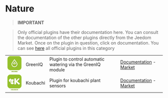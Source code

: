 
# Nature


>**IMPORTANT**

>Only official plugins have their documentation here. You can consult the documentation of the other plugins directly from the Jeedom Market. Once on the plugin in question, click on documentation.
>You can see [here](https://market.jeedom.com/index.php?v=d&p=market&type=plugin&categorie=nature) all official plugins in this category


| | | | |
|--- | --- | --- | ---|
|<img src="greeniq/greeniq_icon.png" class="pluginLogo" width="100" />|GreenIQ|Plugin to control automatic watering via the GreenIQ module|[Documentation](greeniq/index.md) - [Market](https://market.jeedom.com/index.php?v=d&p=market_display&id=1717)|
|<img src="koubachi/koubachi_icon.png" class="pluginLogo" width="100" />|Koubachi|Plugin for koubachi plant sensors|[Documentation](koubachi/index.md) - [Market](https://market.jeedom.com/index.php?v=d&p=market_display&id=1012)|
